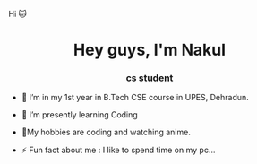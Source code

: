 Hi 🐱
<h1 align="center">Hey guys, I'm Nakul</h1>
<h3 align="center">cs student</h3>
 
- 🔭 I’m in my 1st year in B.Tech CSE course in UPES, Dehradun.
- 🌱 I’m presently learning Coding 
- 💬My hobbies are coding and watching anime.
 
- ⚡ Fun fact about me :   I like to spend time on my pc...
